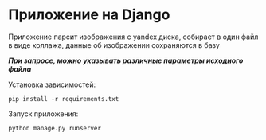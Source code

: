 <h1>Приложение на Django</h1>

Приложение парсит изображения с yandex диска, собирает в один файл в виде коллажа, данные об изображении сохраняются в базу<br>

***При запросе, можно указывать различные параметры исходного файла*** <br/>

Установка зависимостей: <pre>`pip install -r requirements.txt`</pre>

Запуск приложения: <pre>`python manage.py runserver`</pre>



